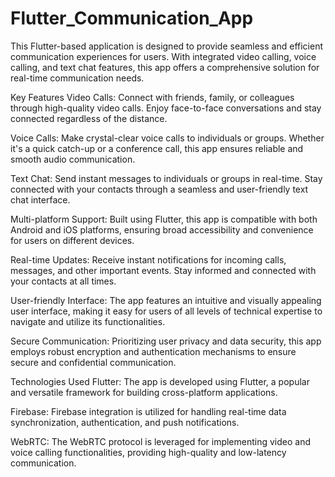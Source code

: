 # Flutter_Communication_App
This Flutter-based application is designed to provide seamless and efficient communication experiences for users. With integrated video calling, voice calling, and text chat features, this app offers a comprehensive solution for real-time communication needs.

Key Features
Video Calls: Connect with friends, family, or colleagues through high-quality video calls. Enjoy face-to-face conversations and stay connected regardless of the distance.

Voice Calls: Make crystal-clear voice calls to individuals or groups. Whether it's a quick catch-up or a conference call, this app ensures reliable and smooth audio communication.

Text Chat: Send instant messages to individuals or groups in real-time. Stay connected with your contacts through a seamless and user-friendly text chat interface.

Multi-platform Support: Built using Flutter, this app is compatible with both Android and iOS platforms, ensuring broad accessibility and convenience for users on different devices.

Real-time Updates: Receive instant notifications for incoming calls, messages, and other important events. Stay informed and connected with your contacts at all times.

User-friendly Interface: The app features an intuitive and visually appealing user interface, making it easy for users of all levels of technical expertise to navigate and utilize its functionalities.

Secure Communication: Prioritizing user privacy and data security, this app employs robust encryption and authentication mechanisms to ensure secure and confidential communication.

Technologies Used
Flutter: The app is developed using Flutter, a popular and versatile framework for building cross-platform applications.

Firebase: Firebase integration is utilized for handling real-time data synchronization, authentication, and push notifications.

WebRTC: The WebRTC protocol is leveraged for implementing video and voice calling functionalities, providing high-quality and low-latency communication.
